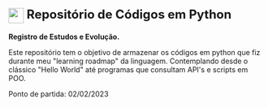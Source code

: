 <h1>
<div style="font-size: 24px;">
    <img align="center" width="30px" src="https://camo.githubusercontent.com/dd8b0601cdfefe534a6a26f4c29c7f8a5fcfc315002655f519c73121f7bad8bc/68747470733a2f2f63646e2e6a7364656c6976722e6e65742f67682f64657669636f6e732f64657669636f6e2f69636f6e732f707974686f6e2f707974686f6e2d6f726967696e616c2e737667">
    <span>Repositório de Códigos em Python</span>
</div>
</h1>

**Registro de Estudos e Evolução.**

Este repositório tem o objetivo de armazenar os códigos em python que fiz durante meu "learning roadmap" da linguagem. 
Contemplando desde o clássico "Hello World" até programas que consultam API's e scripts em POO.

Ponto de partida: 02/02/2023
